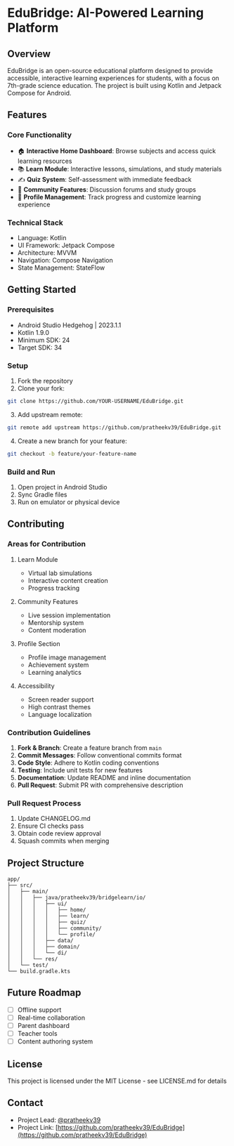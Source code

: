 # EduBridge: AI-Powered Learning Platform

## Overview
EduBridge is an open-source educational platform designed to provide accessible, interactive learning experiences for students, with a focus on 7th-grade science education. The project is built using Kotlin and Jetpack Compose for Android.

## Features

### Core Functionality
- 🏠 **Interactive Home Dashboard**: Browse subjects and access quick learning resources
- 📚 **Learn Module**: Interactive lessons, simulations, and study materials
- ✍️ **Quiz System**: Self-assessment with immediate feedback
- 👥 **Community Features**: Discussion forums and study groups
- 👤 **Profile Management**: Track progress and customize learning experience

### Technical Stack
- Language: Kotlin
- UI Framework: Jetpack Compose
- Architecture: MVVM
- Navigation: Compose Navigation
- State Management: StateFlow

## Getting Started

### Prerequisites
- Android Studio Hedgehog | 2023.1.1
- Kotlin 1.9.0
- Minimum SDK: 24
- Target SDK: 34

### Setup
1. Fork the repository
2. Clone your fork:
```bash
git clone https://github.com/YOUR-USERNAME/EduBridge.git
```
3. Add upstream remote:
```bash
git remote add upstream https://github.com/pratheekv39/EduBridge.git
```
4. Create a new branch for your feature:
```bash
git checkout -b feature/your-feature-name
```

### Build and Run
1. Open project in Android Studio
2. Sync Gradle files
3. Run on emulator or physical device

## Contributing

### Areas for Contribution
1. Learn Module
   - Virtual lab simulations
   - Interactive content creation
   - Progress tracking

2. Community Features
   - Live session implementation
   - Mentorship system
   - Content moderation

3. Profile Section
   - Profile image management
   - Achievement system
   - Learning analytics

4. Accessibility
   - Screen reader support
   - High contrast themes
   - Language localization

### Contribution Guidelines
1. **Fork & Branch**: Create a feature branch from `main`
2. **Commit Messages**: Follow conventional commits format
3. **Code Style**: Adhere to Kotlin coding conventions
4. **Testing**: Include unit tests for new features
5. **Documentation**: Update README and inline documentation
6. **Pull Request**: Submit PR with comprehensive description

### Pull Request Process
1. Update CHANGELOG.md
2. Ensure CI checks pass
3. Obtain code review approval
4. Squash commits when merging

## Project Structure
```
app/
├── src/
│   ├── main/
│   │   ├── java/pratheekv39/bridgelearn/io/
│   │   │   ├── ui/
│   │   │   │   ├── home/
│   │   │   │   ├── learn/
│   │   │   │   ├── quiz/
│   │   │   │   ├── community/
│   │   │   │   └── profile/
│   │   │   ├── data/
│   │   │   ├── domain/
│   │   │   └── di/
│   │   └── res/
│   └── test/
└── build.gradle.kts
```

## Future Roadmap
- [ ] Offline support
- [ ] Real-time collaboration
- [ ] Parent dashboard
- [ ] Teacher tools
- [ ] Content authoring system

## License
This project is licensed under the MIT License - see LICENSE.md for details

## Contact
- Project Lead: [@pratheekv39](https://github.com/pratheekv39)
- Project Link: [https://github.com/pratheekv39/EduBridge](https://github.com/pratheekv39/EduBridge)

